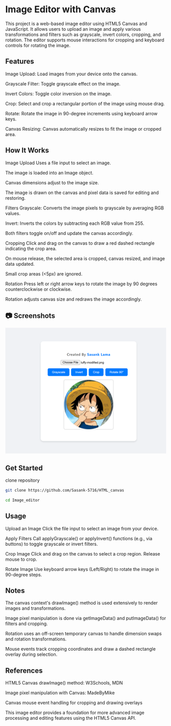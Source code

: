 # Image Editor with Canvas
This project is a web-based image editor using HTML5 Canvas and JavaScript. It allows users to upload an image and apply various transformations and filters such as grayscale, invert colors, cropping, and rotation. The editor supports mouse interactions for cropping and keyboard controls for rotating the image.

## Features
Image Upload: Load images from your device onto the canvas.

Grayscale Filter: Toggle grayscale effect on the image.

Invert Colors: Toggle color inversion on the image.

Crop: Select and crop a rectangular portion of the image using mouse drag.

Rotate: Rotate the image in 90-degree increments using keyboard arrow keys.

Canvas Resizing: Canvas automatically resizes to fit the image or cropped area.

## How It Works
Image Upload
Uses a file input to select an image.

The image is loaded into an Image object.

Canvas dimensions adjust to the image size.

The image is drawn on the canvas and pixel data is saved for editing and restoring.

Filters
Grayscale: Converts the image pixels to grayscale by averaging RGB values.

Invert: Inverts the colors by subtracting each RGB value from 255.

Both filters toggle on/off and update the canvas accordingly.

Cropping
Click and drag on the canvas to draw a red dashed rectangle indicating the crop area.

On mouse release, the selected area is cropped, canvas resized, and image data updated.

Small crop areas (<5px) are ignored.

Rotation
Press left or right arrow keys to rotate the image by 90 degrees counterclockwise or clockwise.

Rotation adjusts canvas size and redraws the image accordingly.

## 📷 Screenshots
![Gameplay Screenshot](image_editor.png)

## Get Started
clone repository
```bash
git clone https://github.com/Sasank-5716/HTML_canvas
```
```bash
cd Image_editor
```

## Usage
Upload an Image
Click the file input to select an image from your device.

Apply Filters
Call applyGrayscale() or applyInvert() functions (e.g., via buttons) to toggle grayscale or invert filters.

Crop Image
Click and drag on the canvas to select a crop region. Release mouse to crop.

Rotate Image
Use keyboard arrow keys (Left/Right) to rotate the image in 90-degree steps.

## Notes
The canvas context's drawImage() method is used extensively to render images and transformations.

Image pixel manipulation is done via getImageData() and putImageData() for filters and cropping.

Rotation uses an off-screen temporary canvas to handle dimension swaps and rotation transformations.

Mouse events track cropping coordinates and draw a dashed rectangle overlay during selection.

## References
HTML5 Canvas drawImage() method: W3Schools, MDN

Image pixel manipulation with Canvas: MadeByMike

Canvas mouse event handling for cropping and drawing overlays

This image editor provides a foundation for more advanced image processing and editing features using the HTML5 Canvas API.
